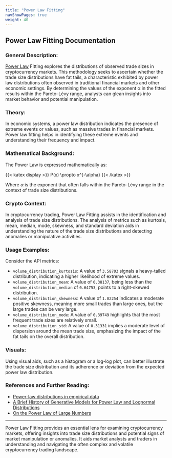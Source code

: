 ```yaml
---
title: "Power Law Fitting"
navShowPages: true
weight: 40
---
```


## Power Law Fitting Documentation

### **General Description:**
[Power Law](https://en.wikipedia.org/wiki/Power_law) Fitting explores the distributions of observed trade sizes in cryptocurrency markets. This methodology seeks to ascertain whether the trade size distributions have fat tails, a characteristic exhibited by power law distributions often observed in traditional financial markets and other economic settings. By determining the values of the exponent α in the fitted results within the Pareto–Lévy range, analysts can glean insights into market behavior and potential manipulation.

### **Theory:**
In economic systems, a power law distribution indicates the presence of extreme events or values, such as massive trades in financial markets. Power law fitting helps in identifying these extreme events and understanding their frequency and impact.

### **Mathematical Background:**
The Power Law is expressed mathematically as:

{{< katex display >}}
P(x) \propto x^{-\alpha}
{{< /katex >}}

Where _α_ is the exponent that often falls within the Pareto–Lévy range in the context of trade size distributions.

### **Crypto Context:**
In cryptocurrency trading, Power Law Fitting assists in the identification and analysis of trade size distributions. The analysis of metrics such as kurtosis, mean, median, mode, skewness, and standard deviation aids in understanding the nature of the trade size distributions and detecting anomalies or manipulative activities.

### **Usage Examples:**
Consider the API metrics:

- `volume_distribution_kurtosis`: A value of `3.58703` signals a heavy-tailed distribution, indicating a higher likelihood of extreme values.
- `volume_distribution_mean`: A value of `0.38137`, being less than the `volume_distribution_median` of `0.64753`, points to a right-skewed distribution.
- `volume_distribution_skewness`: A value of `1.02254` indicates a moderate positive skewness, meaning more small trades than large ones, but the large trades can be very large.
- `volume_distribution_mode`: A value of `0.39749` highlights that the most frequent trade sizes are relatively small.
- `volume_distribution_std`: A value of `0.31331` implies a moderate level of dispersion around the mean trade size, emphasizing the impact of the fat tails on the overall distribution.

### **Visuals:**
Using visual aids, such as a histogram or a log-log plot, can better illustrate the trade size distribution and its adherence or deviation from the expected power law distribution.

### **References and Further Reading:**
- [Power-law distributions in empirical data](https://epjdatascience.springeropen.com/articles/10.1140/epjds6)
- [A Brief History of Generative Models for Power Law and Lognormal Distributions](http://citeseerx.ist.psu.edu/viewdoc/download?doi=10.1.1.142.4520&rep=rep1&type=pdf)
- [On the Power Law of Large Numbers](https://arxiv.org/abs/1401.6358)

---

Power Law Fitting provides an essential lens for examining cryptocurrency markets, offering insights into trade size distributions and potential signs of market manipulation or anomalies. It aids market analysts and traders in understanding and navigating the often complex and volatile cryptocurrency trading landscape.
